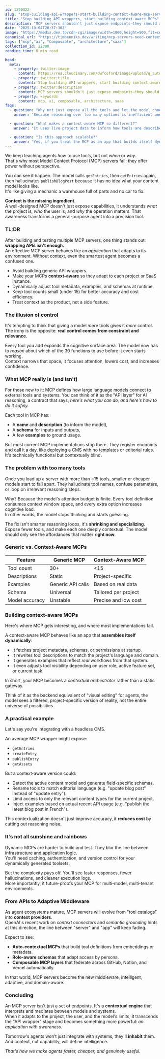 ```yaml
---
id: 1399322
slug: "stop-building-api-wrappers-start-building-context-aware-mcp-servers"
title: "Stop building API wrappers, start building context-aware MCPs"
description: "MCP servers shouldn't just expose endpoints—they should adapt to their environment, using project context to guide AI reasoning and execution."
date: "2025-10-04T20:37:36Z"
image: "https://media.dev.to/cdn-cgi/image/width=1000,height=500,fit=cover,gravity=auto,format=auto/https://res.cloudinary.com/dwfcofnrd/image/upload/q_auto,f_auto/website/mcp-3.png"
canonical_url: "https://timbenniks.dev/writing/mcp-servers-need-context"
tags: ["mcp","ai", "Composable", "architecture","saas"]
collection_id: 22300
reading_time: 6 min read

head:
  meta:
    - property: twitter:image
      content: https://res.cloudinary.com/dwfcofnrd/image/upload/q_auto,f_auto/website/mcp-3.png
    - property: twitter:title
      content: Stop building API wrappers, start building context-aware MCPs
    - property: twitter:description
      content: MCP servers shouldn't just expose endpoints—they should adapt to their environment, using project context to guide AI reasoning and execution.
    - property: keywords
      content: mcp, ai, composable, architecture, saas
faqs:
  - question: "Why not just expose all the tools and let the model choose?"
    answer: "Because reasoning over too many options is inefficient and expensive. Smaller models, especially, lose coherence fast."

  - question: "What makes a context-aware MCP so different?"
    answer: "It uses live project data to inform how tools are described and how examples are generated. The model sees only what's relevant, so precision skyrockets."

  - question: "Is this approach scalable?"
    answer: "Yes, if you treat the MCP as an app that builds itself dynamically. It's more work upfront but scales cleanly across tenants, models, and projects."
---
```


We keep teaching agents *how* to use tools, but not *when* or *why*.  
That's why most Model Context Protocol (MCP) servers fail: they offer power without perspective.

You can see it happen. The model calls `getEntries`, then `getEntries` again, then hallucinates `publishBlogPost` because it has no idea what your content model looks like.  
It's like giving a mechanic a warehouse full of parts and no car to fix.

**Context is the missing ingredient.**  
A well-designed MCP doesn't just expose capabilities, it understands *what* the project is, *who* the user is, and *why* the operation matters. That awareness transforms a general-purpose agent into a precision tool.


### TL;DR
After building and testing multiple MCP servers, one thing stands out: **wrapping APIs isn't enough.**  
An effective MCP server behaves like an *application* that adapts to its environment. Without context, even the smartest agent becomes a confused one.

- Avoid building generic API wrappers.  
- Make your MCPs **context-aware** so they adapt to each project or SaaS instance.  
- Dynamically adjust tool metadata, examples, and schemas at runtime.  
- Keep tool counts small (under 15) for better accuracy and cost efficiency.  
- Treat context as the product, not a side feature.

### The illusion of control

It's tempting to think that giving a model *more* tools gives it *more* control.  
The irony is the opposite: **real control comes from constraint and relevance.**

Every tool you add expands the cognitive surface area. The model now has to *reason* about which of the 30 functions to use before it even starts working.  
Context narrows that space, it focuses attention, lowers cost, and increases confidence.


### What MCP really is (and isn't)

For those new to it: MCP defines how large language models connect to external tools and systems. You can think of it as the "API layer" for AI reasoning, a contract that says, *here's what you can do, and here's how to do it safely.*

Each tool in MCP has:
- A **name** and **description** (to inform the model),
- A **schema** for inputs and outputs,
- A few **examples** to ground usage.

But most current MCP implementations stop there. They register endpoints and call it a day, like deploying a CMS with no templates or editorial rules.  
It's technically functional but contextually blind.


### The problem with too many tools

Once you load up a server with more than ~15 tools, smaller or cheaper models start to fall apart. They hallucinate tool names, confuse parameters, or loop on irrelevant reasoning steps.  

Why? Because the model's attention budget is finite. Every tool definition consumes context window space, and every extra option increases cognitive load.  
In other words, the model stops thinking and starts guessing.

The fix isn't smarter reasoning loops, it's **shrinking and specializing**.  
Expose fewer tools, and make each one deeply contextual. The model should only see the affordances that matter **right now**.


### Generic vs. Context-Aware MCPs

| Feature | Generic MCP | Context-Aware MCP |
|----------|--------------|-------------------|
| Tool count | 30+ | <15 |
| Descriptions | Static | Project-specific |
| Examples | Generic API calls | Based on real data |
| Schema | Universal | Tailored per project |
| Model accuracy | Unstable | Precise and low cost |


### Building context-aware MCPs

Here's where MCP gets interesting, and where most implementations fail.

A context-aware MCP behaves like an app that **assembles itself dynamically**:
- It fetches project metadata, schemas, or permissions at startup.  
- It rewrites tool descriptions to match the project's language and domain.  
- It generates examples that reflect *real* workflows from that system.  
- It even adjusts tool visibility depending on user role, active feature set, or current task.

In short, your MCP becomes a *contextual orchestrator* rather than a static gateway.  

Think of it as the backend equivalent of "visual editing" for agents, the model sees a filtered, project-specific version of reality, not the entire universe of possibilities.


### A practical example

Let's say you're integrating with a headless CMS.

An average MCP wrapper might expose:
- `getEntries`
- `createEntry`
- `publishEntry`
- `getAssets`

But a context-aware version could:
- Detect the active content model and generate field-specific schemas.  
- Rename tools to match editorial language (e.g. "update blog post" instead of "update entry").  
- Limit access to only the relevant content types for the current project.  
- Inject examples based on actual recent API usage (e.g. "publish the latest blog post in French").

This contextualization doesn't just improve accuracy, it **reduces cost** by cutting out reasoning noise.


### It's not all sunshine and rainbows

Dynamic MCPs are harder to build and test. They blur the line between infrastructure and application logic.  
You'll need caching, authentication, and version control for your dynamically generated toolsets.  

But the complexity pays off. You'll see faster responses, fewer hallucinations, and cleaner execution logs.  
More importantly, it future-proofs your MCP for multi-model, multi-tenant environments.


### From APIs to Adaptive Middleware

As agent ecosystems mature, MCP servers will evolve from "tool catalogs" into **context providers**.  
OpenAI's recent work on *context connectors* and *semantic grounding* hints at this direction, the line between "server" and "app" will keep fading.

Expect to see:
- **Auto-contextual MCPs** that build tool definitions from embeddings or metadata.  
- **Role-aware schemas** that adapt access by persona.  
- **Composable MCP layers** that federate across GitHub, Notion, and Vercel automatically.  

In that world, MCP servers become the new middleware, intelligent, adaptive, and domain-aware.


### Concluding

An MCP server isn't just a set of endpoints. It's a **contextual engine** that interprets and mediates between models and systems.  
When it adapts to the project, the user, and the model's limits, it transcends the "API wrapper" stage and becomes something more powerful: *an application with awareness.*

Tomorrow's agents won't just integrate with systems, they'll **inhabit** them.  
And context, not capability, will define intelligence.

*That's how we make agents faster, cheaper, and genuinely useful.*

